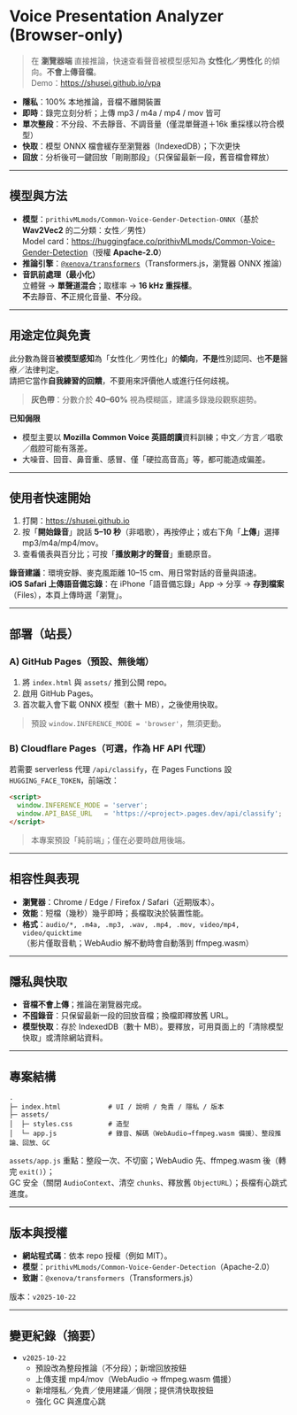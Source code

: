 # Voice Presentation Analyzer (Browser-only)

> 在 **瀏覽器端** 直接推論，快速查看聲音被模型感知為 **女性化／男性化** 的傾向。**不會上傳音檔**。  
> Demo：<https://shusei.github.io/vpa>

- **隱私**：100% 本地推論，音檔不離開裝置  
- **即時**：錄完立刻分析；上傳 mp3 / m4a / mp4 / mov 皆可  
- **單次整段**：不分段、不去靜音、不調音量（僅混單聲道＋16k 重採樣以符合模型）  
- **快取**：模型 ONNX 檔會緩存至瀏覽器（IndexedDB）；下次更快  
- **回放**：分析後可一鍵回放「剛剛那段」（只保留最新一段，舊音檔會釋放）

---

## 模型與方法

- **模型**：`prithivMLmods/Common-Voice-Gender-Detection-ONNX`（基於 **Wav2Vec2** 的二分類：女性／男性）  
  Model card：<https://huggingface.co/prithivMLmods/Common-Voice-Gender-Detection>（授權 **Apache-2.0**）
- **推論引擎**：[`@xenova/transformers`](https://github.com/xenova/transformers.js)（Transformers.js，瀏覽器 ONNX 推論）
- **音訊前處理（最小化）**  
  立體聲 → **單聲道混合**；取樣率 → **16 kHz 重採樣**。  
  **不**去靜音、**不**正規化音量、**不**分段。

---

## 用途定位與免責

此分數為聲音**被模型感知**為「女性化／男性化」的**傾向**，**不是**性別認同、也**不是**醫療／法律判定。  
請把它當作**自我練習的回饋**，不要用來評價他人或進行任何歧視。

> **灰色帶**：分數介於 **40–60%** 視為模糊區，建議多錄幾段觀察趨勢。

**已知侷限**
- 模型主要以 **Mozilla Common Voice 英語朗讀**資料訓練；中文／方言／唱歌／戲腔可能有落差。
- 大噪音、回音、鼻音重、感冒、僅「硬拉高音高」等，都可能造成偏差。

---

## 使用者快速開始

1. 打開：<https://shusei.github.io>  
2. 按「**開始錄音**」說話 **5–10 秒**（非唱歌），再按停止；或右下角「**上傳**」選擇 mp3/m4a/mp4/mov。  
3. 查看儀表與百分比；可按「**播放剛才的聲音**」重聽原音。

**錄音建議**：環境安靜、麥克風距離 10–15 cm、用日常對話的音量與語速。  
**iOS Safari 上傳語音備忘錄**：在 iPhone「語音備忘錄」App → 分享 → **存到檔案**（Files），本頁上傳時選「瀏覽」。

---

## 部署（站長）

### A) GitHub Pages（預設、無後端）
1. 將 `index.html` 與 `assets/` 推到公開 repo。  
2. 啟用 GitHub Pages。  
3. 首次載入會下載 ONNX 模型（數十 MB），之後使用快取。

> 預設 `window.INFERENCE_MODE = 'browser'`，無須更動。

### B) Cloudflare Pages（可選，作為 HF API 代理）
若需要 serverless 代理 `/api/classify`，在 Pages Functions 設 `HUGGING_FACE_TOKEN`，前端改：

```html
<script>
  window.INFERENCE_MODE = 'server';
  window.API_BASE_URL   = 'https://<project>.pages.dev/api/classify';
</script>
```

> 本專案預設「純前端」；僅在必要時啟用後端。

---

## 相容性與表現

- **瀏覽器**：Chrome / Edge / Firefox / Safari（近期版本）。  
- **效能**：短檔（幾秒）幾乎即時；長檔取決於裝置性能。  
- **格式**：`audio/*, .m4a, .mp3, .wav, .mp4, .mov, video/mp4, video/quicktime`  
  （影片僅取音軌；WebAudio 解不動時會自動落到 ffmpeg.wasm）

---

## 隱私與快取

- **音檔不會上傳**；推論在瀏覽器完成。  
- **不囤錄音**：只保留最新一段的回放音檔；換檔即釋放舊 URL。  
- **模型快取**：存於 IndexedDB（數十 MB）。要釋放，可用頁面上的「清除模型快取」或清除網站資料。

---

## 專案結構

```
.
├─ index.html            # UI / 說明 / 免責 / 隱私 / 版本
├─ assets/
│  ├─ styles.css         # 造型
│  └─ app.js             # 錄音、解碼（WebAudio→ffmpeg.wasm 備援）、整段推論、回放、GC
```

`assets/app.js` 重點：整段一次、不切窗；WebAudio 先、ffmpeg.wasm 後（轉完 `exit()`）；  
GC 安全（關閉 `AudioContext`、清空 `chunks`、釋放舊 `ObjectURL`）；長檔有心跳式進度。

---

## 版本與授權

- **網站程式碼**：依本 repo 授權（例如 MIT）。  
- **模型**：`prithivMLmods/Common-Voice-Gender-Detection`（Apache-2.0）  
- **致謝**：`@xenova/transformers`（Transformers.js）

版本：`v2025-10-22`

---

## 變更紀錄（摘要）

- `v2025-10-22`  
  - 預設改為整段推論（不分段）；新增回放按鈕  
  - 上傳支援 mp4/mov（WebAudio → ffmpeg.wasm 備援）  
  - 新增隱私／免責／使用建議／侷限；提供清快取按鈕  
  - 強化 GC 與進度心跳
